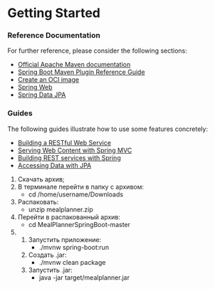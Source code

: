 # Getting Started

### Reference Documentation
For further reference, please consider the following sections:

* [Official Apache Maven documentation](https://maven.apache.org/guides/index.html)
* [Spring Boot Maven Plugin Reference Guide](https://docs.spring.io/spring-boot/docs/3.2.4/maven-plugin/reference/html/)
* [Create an OCI image](https://docs.spring.io/spring-boot/docs/3.2.4/maven-plugin/reference/html/#build-image)
* [Spring Web](https://docs.spring.io/spring-boot/docs/3.2.4/reference/htmlsingle/index.html#web)
* [Spring Data JPA](https://docs.spring.io/spring-boot/docs/3.2.4/reference/htmlsingle/index.html#data.sql.jpa-and-spring-data)

### Guides
The following guides illustrate how to use some features concretely:

* [Building a RESTful Web Service](https://spring.io/guides/gs/rest-service/)
* [Serving Web Content with Spring MVC](https://spring.io/guides/gs/serving-web-content/)
* [Building REST services with Spring](https://spring.io/guides/tutorials/rest/)
* [Accessing Data with JPA](https://spring.io/guides/gs/accessing-data-jpa/)

1) Скачать архив;
2) В терминале перейти в папку с архивом:       
   * cd /home/username/Downloads
3) Распаковать:
   * unzip mealplanner.zip
4) Перейти в распакованный архив:
   * cd MealPlannerSpringBoot-master
5) 1) Запустить приложение:
      * ./mvnw spring-boot:run
   2) Создать .jar:
      * ./mvnw clean package
   3) Запустить .jar:
      * java -jar target/mealplanner.jar
